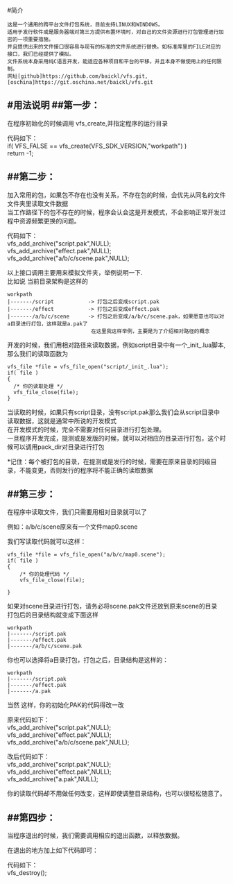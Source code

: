 #简介
    
	这是一个通用的跨平台文件打包系统，目前支持LINUX和WINDOWS。  
    适用于发行软件或是服务器端对第三方提供布置环境时，对自己的文件资源进行打包管理进行加密的一项重要措施。  
    并且提供出来的文件接口很容易与现有的标准的文件系统进行替换。如标准库里的FILE对应的接口，我们已经提供了模拟。  
    文件系统本身采用纯C语言开发，能适应各种项目和平台的平移。并且本身不做使用上的任何限制。  
	网址[github]https://github.com/baickl/vfs.git,[oschina]https://git.oschina.net/baickl/vfs.git

#用法说明
##第一步：
-------------------------------------------------------------------------------
  在程序初始化的时候调用 vfs_create,并指定程序的运行目录  
    
  代码如下：  
    if( VFS_FALSE == vfs_create(VFS_SDK_VERSION,"workpath") )  
        return -1;  

##第二步：  
-------------------------------------------------------------------------------
  加入常用的包，如果包不存在也没有关系，不存在包的时候，会优先从同名的文件文件夹里读取文件数据   
  当工作路径下的包不存在的时候，程序会认会这是开发模式，不会影响正常开发过程中资源频繁更换的问题。  
  
  代码如下：  
    vfs_add_archive("script.pak",NULL);  
    vfs_add_archive("effect.pak",NULL);  
    vfs_add_archive("a/b/c/scene.pak",NULL);  

  以上接口调用主要用来模拟文件夹，举例说明一下.  
  比如说 当前目录架构是这样的  
  
    workpath  
    |-------/script           -> 打包之后变成script.pak  
    |-------/effect           -> 打包之后变成effect.pak   
    |-------/a/b/c/scene      -> 打包之后变成/a/b/c/scene.pak，如果愿意也可以对a目录进行打包，这样就是a.pak了  
                               在这里我这样举例，主要是为了介绍相对路径的概念  

  开发的时候，我们用相对路径来读取数据，例如script目录中有一个_init_.lua脚本,那么我们的读取函数为  

    vfs_file *file = vfs_file_open("script/_init_.lua");  
    if( file )  
    {  
      /* 你的读取处理 */  
      vfs_file_close(file);  
    }  

  当读取的时候，如果只有script目录，没有script.pak那么我们会从script目录中读取数据，这就是通常中所说的开发模式  
  在开发模式的时候，完全不需要对任何目录进行打包处理。  
  一旦程序开发完成，提测或是发版的时候，就可以对相应的目录进行打包，这个时候可以调用pack_dir对目录进行打包  
  
  *记住：每个被打包的目录，在提测或是发行的时候，需要在原来目录的同级目录，不能变更，否则发行的程序将不能正确的读取数据  

##第三步：
-------------------------------------------------------------------------------
  在程序中读取文件，我们只需要用相对目录就可以了  

  例如：a/b/c/scene原来有一个文件map0.scene  

  我们写读取代码就可以这样：
  
    vfs_file *file = vfs_file_open("a/b/c/map0.scene");  
    if( file )  
    {    
        /* 你的处理代码 */  
        vfs_file_close(file);  
  
    }  
  
  如果对scene目录进行打包，请务必将scene.pak文件还放到原来scene的目录  
  打包后的目录结构就变成下面这样  
  
    workpath  
    |-------/script.pak  
    |-------/effect.pak  
    |-------/a/b/c/scene.pak  
  
  你也可以选择将a目录打包，打包之后，目录结构是这样的：  
    
    workpath  
    |-------/script.pak  
    |-------/effect.pak  
    |-------/a.pak  
  
  当然 这样，你的初始化PAK的代码得改一改  
   
  原来代码如下：  
    vfs_add_archive("script.pak",NULL);  
    vfs_add_archive("effect.pak",NULL);  
    vfs_add_archive("a/b/c/scene.pak",NULL);  
  
  改后代码如下：  
    vfs_add_archive("script.pak",NULL);  
    vfs_add_archive("effect.pak",NULL);  
    vfs_add_archive("a.pak",NULL);  
  
  你的读取代码却不用做任何改变，这样即使调整目录结构，也可以很轻松随意了。  
  
  
##第四步：  
-------------------------------------------------------------------------------
  当程序退出的时候，我们需要调用相应的退出函数，以释放数据。  
  
  在退出的地方加上如下代码即可：  
    
  代码如下：   
    vfs_destroy();  




